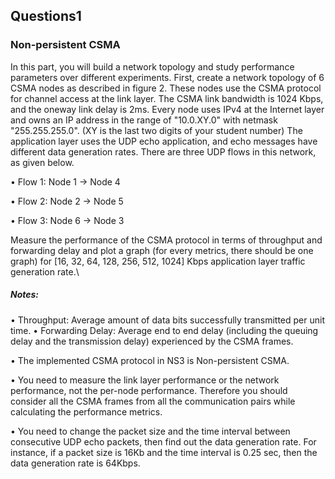 
## Questions1

### Non-persistent CSMA


In this part, you will build a network topology and study performance parameters over different experiments.
First, create a network topology of 6 CSMA nodes as described in figure 2. These nodes use the CSMA
protocol for channel access at the link layer. The CSMA link bandwidth is 1024 Kbps, and the oneway link
delay is 2ms. Every node uses IPv4 at the Internet layer and owns an IP address in the range of "10.0.XY.0"
with netmask "255.255.255.0". (XY is the last two digits of your student number) The application layer uses
the UDP echo application, and echo messages have different data generation rates. There are three UDP
flows in this network, as given below.

• Flow 1: Node 1 → Node 4

• Flow 2: Node 2 → Node 5

• Flow 3: Node 6 → Node 3

Measure the performance of the CSMA protocol in terms of throughput and forwarding delay and plot a
graph (for every metrics, there should be one graph) for [16, 32, 64, 128, 256, 512, 1024] Kbps application layer
traffic generation rate.\

##### Notes:

• Throughput: Average amount of data bits successfully transmitted per unit time.
• Forwarding Delay: Average end to end delay (including the queuing delay and the transmission delay)
experienced by the CSMA frames.

• The implemented CSMA protocol in NS3 is Non-persistent CSMA.

• You need to measure the link layer performance or the network performance, not the per-node performance. Therefore you should consider all the CSMA frames from all the communication pairs while calculating the performance metrics.

• You need to change the packet size and the time interval between consecutive UDP echo packets, then find out the data generation rate. For instance, if a packet size is 16Kb and the time interval is 0.25 sec, then the data generation rate is 64Kbps.
